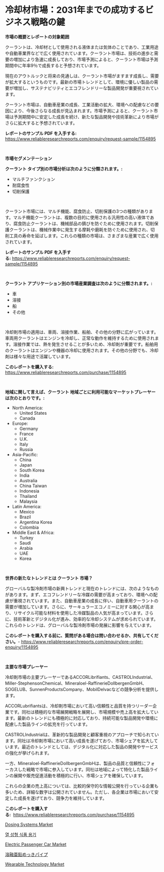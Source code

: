 <p><h1>冷却材市場：2031年までの成功するビジネス戦略の鍵</h1></p><p><strong>市場の概要とレポートの対象範囲</strong></p>
<p><p>クーラントは、冷却材として使用される液体または気体のことであり、工業用途や自動車業界などで広く使用されています。クーラント市場は、技術の進歩と需要の増加により急速に成長しており、市場予測によると、クーラント市場は予測期間中に年率9％で成長すると予想されています。</p><p>現在のアウトルックと将来の見通しは、クーラント市場がますます成長し、需要が拡大するというものです。最新の市場トレンドとして、環境に優しい製品の需要が増加し、サステナビリティとエコフレンドリーな製品開発が重要視されています。</p><p>クーラント市場は、自動車産業の成長、工業活動の拡大、環境への配慮などの要因により、今後さらなる成長が見込まれます。市場予測によると、クーラント市場は予測期間中に安定した成長を続け、新たな製品開発や技術革新により市場がさらに拡大すると予想されています。</p></p>
<p><strong>レポートのサンプル PDF を入手する:</strong> <a href="https://www.reliableresearchreports.com/enquiry/request-sample/1154895">https://www.reliableresearchreports.com/enquiry/request-sample/1154895</a></p>
<p>&nbsp;</p>
<p><strong>市場セグメンテーション</strong></p>
<p><strong>クーラント タイプ別の市場分析は次のように分類されます。:</strong></p>
<p><ul><li>マルチファンクション</li><li>耐腐食性</li><li>切削保護</li></ul></p>
<p>&nbsp;</p>
<p><p>クーラント市場には、マルチ機能、腐食防止、切削保護の3つの種類があります。マルチ機能クーラントは、複数の目的に使用される汎用性の高い液体であり、腐食防止クーラントは、機械部品の錆びを防ぐために使用されます。切削保護クーラントは、機械作業中に発生する摩耗や磨耗を防ぐために使用され、切削工具の寿命を延ばします。これらの種類の市場は、さまざまな産業で広く使用されています。</p></p>
<p><strong>レポートのサンプル PDF を入手する:</strong>&nbsp;<a href="https://www.reliableresearchreports.com/enquiry/request-sample/1154895">https://www.reliableresearchreports.com/enquiry/request-sample/1154895</a></p>
<p>&nbsp;</p>
<p><strong> クーラント アプリケーション別の市場産業調査は次のように分類されます。:</strong></p>
<p><ul><li>車</li><li>溶接</li><li>船</li><li>その他</li></ul></p>
<p>&nbsp;</p>
<p><p>冷却剤市場の適用は、車両、溶接作業、船舶、その他の分野に広がっています。車両用クーラントはエンジンを冷却し、正常な動作を維持するために使用されます。溶接作業では、熱を発生させることが多いため、冷却剤が重要です。船舶用のクーラントはエンジンや機器の冷却に使用されます。その他の分野でも、冷却剤は様々な用途で活躍しています。</p></p>
<p><strong>このレポートを購入する:</strong>&nbsp; <a href="https://www.reliableresearchreports.com/purchase/1154895">https://www.reliableresearchreports.com/purchase/1154895</a></p>
<p>&nbsp;</p>
<p><strong>地域に関して言えば、クーラント 地域ごとに利用可能なマーケットプレーヤーは次のとおりです。:</strong></p>
<p><ul>
    <li>
        North America:
        <ul>
            <li>United States</li>
            <li>Canada</li>
        </ul>
    </li>
    <li>
        Europe:
        <ul>
            <li>Germany</li>
            <li>France</li>
            <li>U.K.</li>
            <li>Italy</li>
            <li>Russia</li>
        </ul>
    </li>
    <li>
        Asia-Pacific:
        <ul>
            <li>China</li>
            <li>Japan</li>
            <li>South Korea</li>
            <li>India</li>
            <li>Australia</li>
            <li>China Taiwan</li>
            <li>Indonesia</li>
            <li>Thailand</li>
            <li>Malaysia</li>
        </ul>
    </li>
    <li>
        Latin America:
        <ul>
            <li>Mexico</li>
            <li>Brazil</li>
            <li>Argentina Korea</li>
            <li>Colombia</li>
        </ul>
    </li>
    <li>
        Middle East & Africa:
        <ul>
            <li>Turkey</li>
            <li>Saudi</li>
            <li>Arabia</li>
            <li>UAE</li>
            <li>Korea</li>
        </ul>
    </li>
    </ul></p>
<p>&nbsp;</p>
<p><strong>世界の新たなトレンドとは クーラント 市場？</strong></p>
<p><p>グローバルな製冷剤市場の新興トレンドと現在のトレンドには、次のようなものがあります。まず、エコフレンドリーな冷媒の需要が高まっており、環境への配慮が重視されています。また、自動車産業の成長に伴い、自動車用クーラントの需要が増加しています。さらに、サーキュラーエコノミーに対する関心が高まり、リサイクル可能な材料を使用した冷媒製品の人気が高まっています。さらに、技術革新とデジタル化が進み、効率的な冷却システムが求められています。これらのトレンドは、グローバルな製冷剤市場の発展に影響を与えています。</p></p>
<p><strong>このレポートを購入する前に、質問がある場合は問い合わせるか、共有してください。</strong>- <a href="https://www.reliableresearchreports.com/enquiry/pre-order-enquiry/1154895">https://www.reliableresearchreports.com/enquiry/pre-order-enquiry/1154895</a></p>
<p>&nbsp;</p>
<p><strong>主要な市場プレーヤー</strong></p>
<p><p>冷却剤市場の主要プレーヤーであるACCORLibrifiants、CASTROLIndustrial、Miller-StephensonChemical、Mineraloel-RaffinerieDollbergenGmbH、SOGELUB、SunnenProductsCompany、MobilDelvacなどの競争分析を提供します。</p><p>ACCORLubrifiantsは、冷却剤市場において高い信頼性と品質を持つリーダー企業です。同社は積極的な市場展開戦略を展開し、市場規模や売上高を拡大しています。最新のトレンドにも積極的に対応しており、持続可能な製品開発や環境に配慮した製品ラインの拡充を行っています。</p><p>CASTROLIndustrialは、革新的な製品開発と顧客重視のアプローチで知られています。同社は冷却剤市場において高い成長を遂げており、市場シェアを拡大しています。最近のトレンドとしては、デジタル化に対応した製品の開発やサービスの強化が挙げられます。</p><p>一方、Mineraloel-RaffinerieDollbergenGmbHは、製品の品質と信頼性にフォーカスした戦略で市場に参入しています。同社は地域によって特化した製品ラインの展開や販売促進活動を積極的に行い、市場シェアを確保しています。</p><p>これらの企業の売上高については、比較的保守的な情報公開を行っている企業も多いため、詳細な数字は公開されていません。ただし、各企業は市場において安定した成長を遂げており、競争力を維持しています。</p></p>
<p><strong>このレポートを購入する:</strong>&nbsp;&nbsp;<a href="https://www.reliableresearchreports.com/purchase/1154895">https://www.reliableresearchreports.com/purchase/1154895</a></p>
<p><p><a href="https://view.publitas.com/reportprime-1/dosing-systems-market-size-growth-and-forecast-from-2024-2031/">Dosing Systems Market</a></p><p><a href="https://github.com/vsnao330707/Market-Research-Report-List-1/blob/main/35558453306.md">열 성형 식품 용기</a></p><p><a href="https://shimmer-gardenia-37a.notion.site/Electric-Passenger-Car-Market-Offer-Valuable-Insights-into-Market-Size-Market-Share-Market-Trends--53df720a5c6d4d27b3e643fd99f3d2b6">Electric Passenger Car Market</a></p><p><a href="https://github.com/mohamedbakry57/Market-Research-Report-List-3/blob/main/75700543762.md">溶融亜鉛めっきパイプ</a></p><p><a href="https://github.com/luckyshygirl/Market-Research-Report-List-3/blob/main/wearable-technology-market.md">Wearable Technology Market</a></p></p>